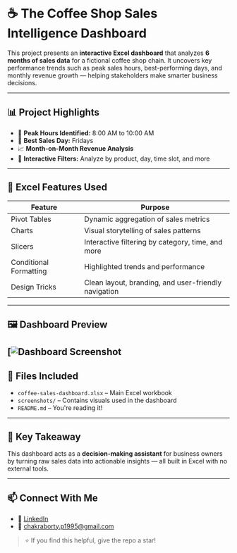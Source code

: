 # ☕ The Coffee Shop Sales Intelligence Dashboard

This project presents an **interactive Excel dashboard** that analyzes **6 months of sales data** for a fictional coffee shop chain. 
It uncovers key performance trends such as peak sales hours, best-performing days, and monthly revenue growth — helping stakeholders make smarter business decisions.

---

## 📊 Project Highlights

- 📌 **Peak Hours Identified:** 8:00 AM to 10:00 AM
- 📅 **Best Sales Day:** Fridays
- 📈 **Month-on-Month Revenue Analysis**
- 📍 **Interactive Filters:** Analyze by product, day, time slot, and more

---

## 🧰 Excel Features Used

| Feature | Purpose |
|--------|---------|
| Pivot Tables | Dynamic aggregation of sales metrics |
| Charts | Visual storytelling of sales patterns |
| Slicers | Interactive filtering by category, time, and more |
| Conditional Formatting | Highlighted trends and performance |
| Design Tricks | Clean layout, branding, and user-friendly navigation |

---

## 🖼️ Dashboard Preview

[![Dashboard Screenshot]([The-Coffee-Shop-Sales-Intelligence-Dashboard.png](https://github.com/PriyajitC/Excel-Dashboards-Reports/blob/a3b4e4de4aefb059d6643e6703cddb919fbe8f33/The%20Coffee%20Shop%20Sales%20Intelligence%20Dashboard.png))
---

## 📁 Files Included

- `coffee-sales-dashboard.xlsx` – Main Excel workbook
- `screenshots/` – Contains visuals used in the dashboard
- `README.md` – You're reading it!

---

## 🚀 Key Takeaway

This dashboard acts as a **decision-making assistant** for business owners by turning raw sales data into actionable insights — all built in Excel with no external tools.

---

## 📫 Connect With Me

- 🔗 [LinkedIn](https://www.linkedin.com/in/priyajit-chakraborty-16ppc2003/)  
- 📧 chakraborty.p1995@gmail.com

> ⭐ If you find this helpful, give the repo a star!

